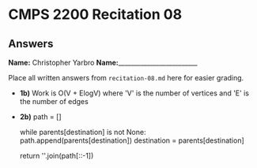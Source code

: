 # CMPS 2200 Recitation 08

## Answers

**Name:** Christopher Yarbro
**Name:**_________________________


Place all written answers from `recitation-08.md` here for easier grading.



- **1b)** Work is O(V + ElogV) where 'V' is the number of vertices and 'E' is the number of edges



- **2b)** path = []
    
    while parents[destination] is not None:
        path.append(parents[destination])
        destination = parents[destination]

    return ''.join(path[::-1])

